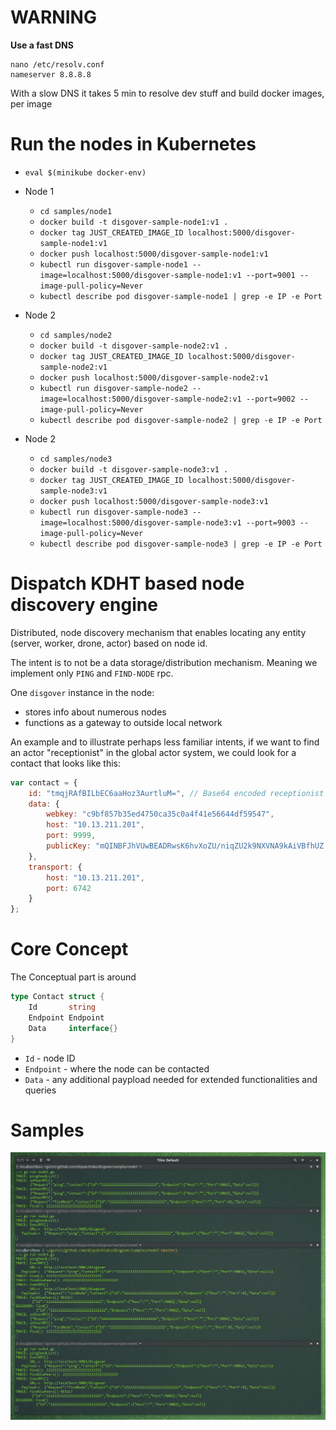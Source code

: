 # WARNING
__Use a fast DNS__
```shell
nano /etc/resolv.conf
nameserver 8.8.8.8
```
With a slow DNS it takes 5 min to resolve dev stuff and build docker images, per image


# Run the nodes in Kubernetes
- `eval $(minikube docker-env)`
- Node 1
    - `cd samples/node1`
    - `docker build -t disgover-sample-node1:v1 .`
    - `docker tag JUST_CREATED_IMAGE_ID localhost:5000/disgover-sample-node1:v1`
    - `docker push localhost:5000/disgover-sample-node1:v1`
    - `kubectl run disgover-sample-node1 --image=localhost:5000/disgover-sample-node1:v1 --port=9001 --image-pull-policy=Never`
    - `kubectl describe pod disgover-sample-node1 | grep -e IP -e Port`

- Node 2
    - `cd samples/node2`
    - `docker build -t disgover-sample-node2:v1 .`
    - `docker tag JUST_CREATED_IMAGE_ID localhost:5000/disgover-sample-node2:v1`
    - `docker push localhost:5000/disgover-sample-node2:v1`
    - `kubectl run disgover-sample-node2 --image=localhost:5000/disgover-sample-node2:v1 --port=9002 --image-pull-policy=Never`
    - `kubectl describe pod disgover-sample-node2 | grep -e IP -e Port`

- Node 2
    - `cd samples/node3`
    - `docker build -t disgover-sample-node3:v1 .`
    - `docker tag JUST_CREATED_IMAGE_ID localhost:5000/disgover-sample-node3:v1`
    - `docker push localhost:5000/disgover-sample-node3:v1`
    - `kubectl run disgover-sample-node3 --image=localhost:5000/disgover-sample-node3:v1 --port=9003 --image-pull-policy=Never`
    - `kubectl describe pod disgover-sample-node3 | grep -e IP -e Port`



# Dispatch KDHT based node discovery engine
Distributed, node discovery mechanism that enables locating any 
entity (server, worker, drone, actor) based on node id.

The intent is to not be a data storage/distribution mechanism.
Meaning we implement only `PING` and `FIND-NODE` rpc.

One `disgover` instance in the node:
- stores info about numerous nodes
- functions as a gateway to outside local network

An example and to illustrate perhaps less familiar intents, if we 
want to find an actor "receptionist" in the global actor system, 
we could look for a contact that looks like this:
```javascript
var contact = {
    id: "tmqjRAfBILbEC6aaHoz3AurtluM=", // Base64 encoded receptionist address
    data: {
        webkey: "c9bf857b35ed4750ca35c0a4f41e56644df59547",
        host: "10.13.211.201",
        port: 9999,
        publicKey: "mQINBFJhVUwBEADRwsK6hvXoZU/niqZU2k9NXVNA9kAiVBfhUZ...WYco9YzK2K1Q="
    },
    transport: {
        host: "10.13.211.201",
        port: 6742
    }
};
```

# Core Concept
The Conceptual part is around
```go
type Contact struct {
	Id       string
	Endpoint Endpoint
	Data     interface{}
}
```

- `Id` - node ID
- `Endpoint` - where the node can be contacted
- `Data` - any additional paypload needed for extended functionalities and queries


# Samples
![](nodes.png "")

